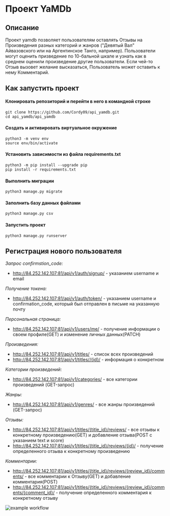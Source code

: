 # Проект YaMDb

## Описание

Проект yamdb позволяет пользователям оставлять Отзывы на Произведения разных категорий и жанров ("Девятый Вал" Айвазовского или на Аргентинское Танго, например). Пользователи могут оценить призведение по 10-бальной шкале и узнать как в среднем оценили произведение другие пользователи. Если чей-то Отзыв вызовет желание высказаться, Пользователь может оставить к нему Комментарий.


## Как запустить проект

#### Клонировать репозиторий и перейти в него в командной строке

```shell
git clone https://github.com/Cordy09/api_yamdb.git
cd api_yamdb/api_yamdb
```

#### Cоздать и активировать виртуальное окружение

```shell
python3 -m venv env
source env/bin/activate
```

#### Установить зависимости из файла requirements.txt

```shell
python3 -m pip install --upgrade pip
pip install -r requirements.txt
```

#### Выполнить миграции

```shell
python3 manage.py migrate
```

#### Заполнить базу данных файлами

```shell
python3 manage.py csv
```

#### Запустить проект

```shell
python3 manage.py runserver
```

## Регистрация нового пользователя

*Запрос confirmstion_code:*

* http://84.252.142.107:81/api/v1/auth/signup/ - указанием username и email

*Получение токена:*

* http://84.252.142.107:81/api/v1/auth/token/ - указанием username и confirmation_code, который был отправлен в письме на указанную почту

*Персональная страница:*

* http://84.252.142.107:81/api/v1/users/me/ - получение информации о своем профиле(GET) и изменение личных данных(PATCH)

*Произведения:*

* http://84.252.142.107:81/api/v1/titles/ - список всех произведений
* http://84.252.142.107:81/api/v1/titles//{id}/ - информация о конкретном

*Категории произведений:*

* http://84.252.142.107:81/api/v1/categories/ - все категории произведений (GET-запрос)

*Жанры:*

* http://84.252.142.107:81/api/v1/genres/ - все жанры произведений (GET-запрос)

*Отзывы:*

* http://84.252.142.107:81/api/v1/titles/{title_id}/reviews/ - все отзывы к конкретному произведению(GET) и добавление отзыва(POST с указанием  text и score)
* http://84.252.142.107:81/api/v1/titles/{title_id}/reviews/{id}/ - получение определенного отзыва к конкретному произведению

*Комментарии:*

* http://84.252.142.107:81/api/v1/titles/{title_id}/reviews/{review_id}/comments/ - все комментарии к Отзыву(GET) и добавление комментария(POST)
* http://84.252.142.107:81/api/v1/titles/{title_id}/reviews/{review_id}/comments/{comment_id}/ - получение определенного комментария к конкретному отзыву

![example workflow](https://github.com/Cordy09/yamdb_final/actions/workflows/yamdb_workflow.yml/badge.svg)